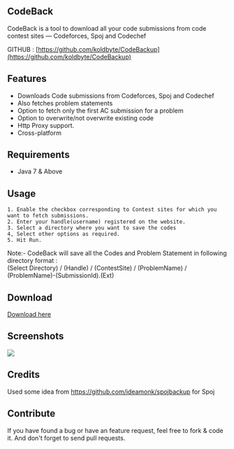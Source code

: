 ## CodeBack
CodeBack is a tool to download all your code submissions from code contest sites &mdash; Codeforces, Spoj and Codechef

GITHUB : [https://github.com/koldbyte/CodeBackup](https://github.com/koldbyte/CodeBackup)

## Features
* Downloads Code submissions from Codeforces, Spoj and Codechef
* Also fetches problem statements
* Option to fetch only the first AC submission for a problem
* Option to overwrite/not overwrite existing code
* Http Proxy support.
* Cross-platform

## Requirements
* Java 7 & Above
  			
## Usage	

	1. Enable the checkbox corresponding to Contest sites for which you want to fetch submissions.  
	2. Enter your handle(username) registered on the website.  
	3. Select a directory where you want to save the codes  
	4, Select other options as required.  
	5. Hit Run.  
				  

Note:- CodeBack will save all the Codes and Problem Statement in following directory format :  
(Select Directory) / (Handle) / (ContestSite) / (ProblemName) / (ProblemName)-(SubmissionId).(Ext)

## Download
[Download here](https://github.com/koldbyte/CodeBackup/releases/download/Codeback_v3.1/CodeBack_v3.1.jar)
  

## Screenshots  
  
![ ](https://i.imgur.com/rBBY39l.png)
  
## Credits
Used some idea from https://github.com/ideamonk/spojbackup for Spoj

## Contribute
If you have found a bug or have an feature request, feel free to fork & code it. And don't forget to send pull requests.
  
